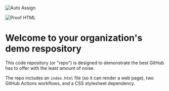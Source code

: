 ![Auto Assign](https://github.com/GUIA-EN-CONSTRUCCION-GLOBAL/demo-repository/actions/workflows/auto-assign.yml/badge.svg)

![Proof HTML](https://github.com/GUIA-EN-CONSTRUCCION-GLOBAL/demo-repository/actions/workflows/proof-html.yml/badge.svg)

# Welcome to your organization's demo respository
This code repository (or "repo") is designed to demonstrate the best GitHub has to offer with the least amount of noise.

The repo includes an `index.html` file (so it can render a web page), two GitHub Actions workflows, and a CSS stylesheet dependency.
